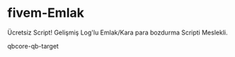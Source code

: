 # fivem-Emlak

Ücretsiz Script!
Gelişmiş Log'lu Emlak/Kara para bozdurma Scripti
Meslekli.

qbcore-qb-target
